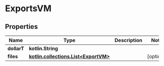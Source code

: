 
# ExportsVM

## Properties
Name | Type | Description | Notes
------------ | ------------- | ------------- | -------------
**dollarT** | **kotlin.String** |  | 
**files** | [**kotlin.collections.List&lt;ExportVM&gt;**](ExportVM.md) |  |  [optional]



